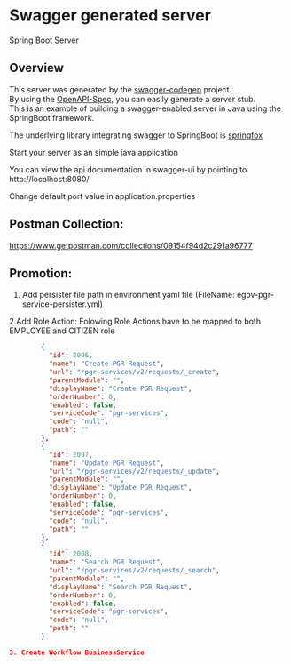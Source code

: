 # Swagger generated server

Spring Boot Server 


## Overview  
This server was generated by the [swagger-codegen](https://github.com/swagger-api/swagger-codegen) project.  
By using the [OpenAPI-Spec](https://github.com/swagger-api/swagger-core), you can easily generate a server stub.  
This is an example of building a swagger-enabled server in Java using the SpringBoot framework.  

The underlying library integrating swagger to SpringBoot is [springfox](https://github.com/springfox/springfox)  

Start your server as an simple java application  

You can view the api documentation in swagger-ui by pointing to  
http://localhost:8080/  

Change default port value in application.properties

## Postman Collection:
https://www.getpostman.com/collections/09154f94d2c291a96777

## Promotion:
1. Add persister file path in environment yaml file (FileName: egov-pgr-service-persister.yml)

2.Add Role Action:
Folowing Role Actions have to be mapped to both EMPLOYEE and CITIZEN role
```json
        {
          "id": 2006,
          "name": "Create PGR Request",
          "url": "/pgr-services/v2/requests/_create",
          "parentModule": "",
          "displayName": "Create PGR Request",
          "orderNumber": 0,
          "enabled": false,
          "serviceCode": "pgr-services",
          "code": "null",
          "path": ""
        },
        {
          "id": 2007,
          "name": "Update PGR Request",
          "url": "/pgr-services/v2/requests/_update",
          "parentModule": "",
          "displayName": "Update PGR Request",
          "orderNumber": 0,
          "enabled": false,
          "serviceCode": "pgr-services",
          "code": "null",
          "path": ""
        },
        {
          "id": 2008,
          "name": "Search PGR Request",
          "url": "/pgr-services/v2/requests/_search",
          "parentModule": "",
          "displayName": "Search PGR Request",
          "orderNumber": 0,
          "enabled": false,
          "serviceCode": "pgr-services",
          "code": "null",
          "path": ""
        }

3. Create Workflow BusinessService